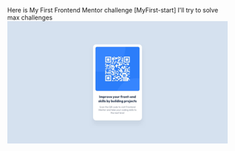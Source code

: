 Here is My First Frontend Mentor challenge [MyFirst-start]
             I'll try to solve max challenges                 
<img src="./design/desktop-design.jpg"/>
